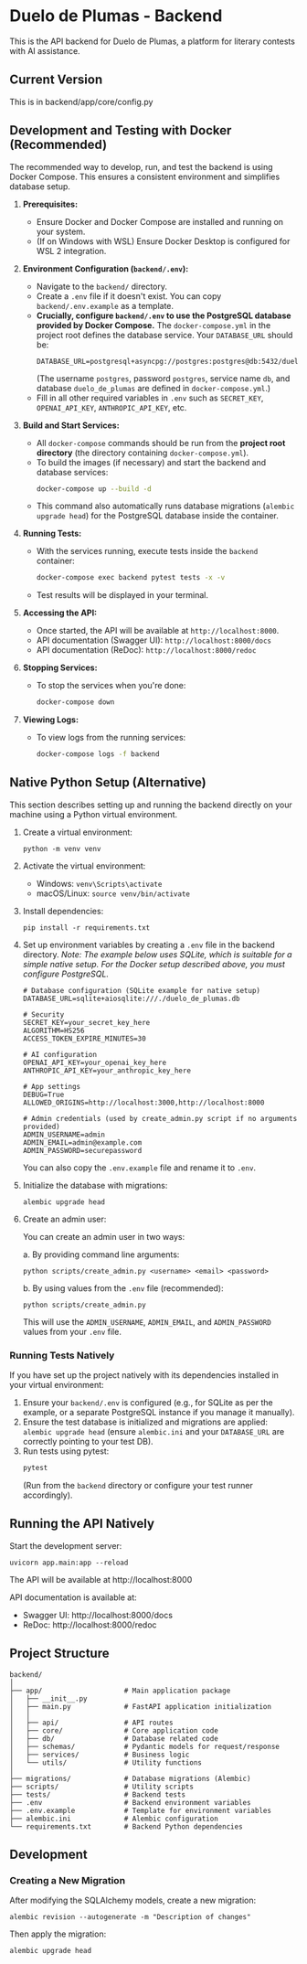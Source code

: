 # Duelo de Plumas - Backend

This is the API backend for Duelo de Plumas, a platform for literary contests with AI assistance.

## Current Version
This is in backend/app/core/config.py

## Development and Testing with Docker (Recommended)

The recommended way to develop, run, and test the backend is using Docker Compose. This ensures a consistent environment and simplifies database setup.

1.  **Prerequisites:**
    *   Ensure Docker and Docker Compose are installed and running on your system.
    *   (If on Windows with WSL) Ensure Docker Desktop is configured for WSL 2 integration.

2.  **Environment Configuration (`backend/.env`):**
    *   Navigate to the `backend/` directory.
    *   Create a `.env` file if it doesn't exist. You can copy `backend/.env.example` as a template.
    *   **Crucially, configure `backend/.env` to use the PostgreSQL database provided by Docker Compose.** The `docker-compose.yml` in the project root defines the database service. Your `DATABASE_URL` should be:
        ```
        DATABASE_URL=postgresql+asyncpg://postgres:postgres@db:5432/duelo_de_plumas
        ```
        (The username `postgres`, password `postgres`, service name `db`, and database `duelo_de_plumas` are defined in `docker-compose.yml`.)
    *   Fill in all other required variables in `.env` such as `SECRET_KEY`, `OPENAI_API_KEY`, `ANTHROPIC_API_KEY`, etc.

3.  **Build and Start Services:**
    *   All `docker-compose` commands should be run from the **project root directory** (the directory containing `docker-compose.yml`).
    *   To build the images (if necessary) and start the backend and database services:
        ```bash
        docker-compose up --build -d
        ```
    *   This command also automatically runs database migrations (`alembic upgrade head`) for the PostgreSQL database inside the container.

4.  **Running Tests:**
    *   With the services running, execute tests inside the `backend` container:
        ```bash
        docker-compose exec backend pytest tests -x -v
        ```
    *   Test results will be displayed in your terminal.

5.  **Accessing the API:**
    *   Once started, the API will be available at `http://localhost:8000`.
    *   API documentation (Swagger UI): `http://localhost:8000/docs`
    *   API documentation (ReDoc): `http://localhost:8000/redoc`

6.  **Stopping Services:**
    *   To stop the services when you're done:
        ```bash
        docker-compose down
        ```

7.  **Viewing Logs:**
    *   To view logs from the running services:
        ```bash
        docker-compose logs -f backend
        ```

## Native Python Setup (Alternative)

This section describes setting up and running the backend directly on your machine using a Python virtual environment.

1. Create a virtual environment:
   ```
   python -m venv venv
   ```

2. Activate the virtual environment:
   - Windows: `venv\Scripts\activate`
   - macOS/Linux: `source venv/bin/activate`

3. Install dependencies:
   ```
   pip install -r requirements.txt
   ```

4. Set up environment variables by creating a `.env` file in the backend directory.
   *Note: The example below uses SQLite, which is suitable for a simple native setup. For the Docker setup described above, you must configure PostgreSQL.*
   ```
   # Database configuration (SQLite example for native setup)
   DATABASE_URL=sqlite+aiosqlite:///./duelo_de_plumas.db

   # Security
   SECRET_KEY=your_secret_key_here
   ALGORITHM=HS256
   ACCESS_TOKEN_EXPIRE_MINUTES=30

   # AI configuration
   OPENAI_API_KEY=your_openai_key_here
   ANTHROPIC_API_KEY=your_anthropic_key_here

   # App settings
   DEBUG=True
   ALLOWED_ORIGINS=http://localhost:3000,http://localhost:8000

   # Admin credentials (used by create_admin.py script if no arguments provided)
   ADMIN_USERNAME=admin
   ADMIN_EMAIL=admin@example.com
   ADMIN_PASSWORD=securepassword
   ```
   You can also copy the `.env.example` file and rename it to `.env`.

5. Initialize the database with migrations:
   ```
   alembic upgrade head
   ```

6. Create an admin user:
   
   You can create an admin user in two ways:
   
   a. By providing command line arguments:
   ```
   python scripts/create_admin.py <username> <email> <password>
   ```
   
   b. By using values from the `.env` file (recommended):
   ```
   python scripts/create_admin.py
   ```
   This will use the `ADMIN_USERNAME`, `ADMIN_EMAIL`, and `ADMIN_PASSWORD` values from your `.env` file.

### Running Tests Natively
If you have set up the project natively with its dependencies installed in your virtual environment:
1. Ensure your `backend/.env` is configured (e.g., for SQLite as per the example, or a separate PostgreSQL instance if you manage it manually).
2. Ensure the test database is initialized and migrations are applied: `alembic upgrade head` (ensure `alembic.ini` and your `DATABASE_URL` are correctly pointing to your test DB).
3. Run tests using pytest:
   ```bash
   pytest
   ```
   (Run from the `backend` directory or configure your test runner accordingly).

## Running the API Natively

Start the development server:
```
uvicorn app.main:app --reload
```

The API will be available at http://localhost:8000

API documentation is available at:
- Swagger UI: http://localhost:8000/docs
- ReDoc: http://localhost:8000/redoc

## Project Structure

```
backend/
│
├── app/                    # Main application package
│   ├── __init__.py
│   ├── main.py             # FastAPI application initialization
│   │
│   ├── api/                # API routes
│   ├── core/               # Core application code
│   ├── db/                 # Database related code
│   ├── schemas/            # Pydantic models for request/response
│   ├── services/           # Business logic
│   └── utils/              # Utility functions
│
├── migrations/             # Database migrations (Alembic)
├── scripts/                # Utility scripts
├── tests/                  # Backend tests
├── .env                    # Backend environment variables
├── .env.example            # Template for environment variables
├── alembic.ini             # Alembic configuration
└── requirements.txt        # Backend Python dependencies
```

## Development

### Creating a New Migration

After modifying the SQLAlchemy models, create a new migration:
```
alembic revision --autogenerate -m "Description of changes"
```

Then apply the migration:
```
alembic upgrade head
``` 